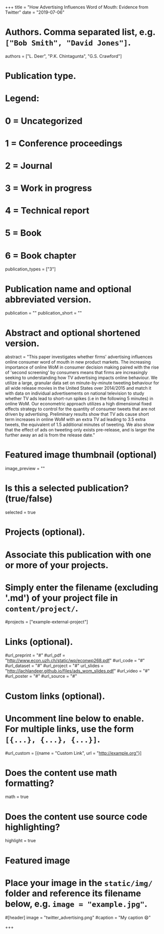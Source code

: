 +++
title = "How Advertising Influences Word of Mouth: Evidence from Twitter"
date = "2019-07-06"

# Authors. Comma separated list, e.g. `["Bob Smith", "David Jones"]`.
authors = ["L. Deer", "P.K. Chintagunta", "G.S. Crawford"]

# Publication type.
# Legend:
# 0 = Uncategorized
# 1 = Conference proceedings
# 2 = Journal
# 3 = Work in progress
# 4 = Technical report
# 5 = Book
# 6 = Book chapter
publication_types = ["3"]

# Publication name and optional abbreviated version.
publication = ""
publication_short = ""

# Abstract and optional shortened version.
abstract = "This paper investigates whether firms' advertising influences online consumer word of mouth in new product markets. The increasing importance of online WoM in consumer decision making paired with the rise of 'second screening' by consumers means that firms are increasingly seeking to understanding how TV advertising impacts online behaviour. We utilize a large, granular data set on minute-by-minute tweeting behaviour for all wide release movies in the United States over 2014/2015 and match it with data on individual advertisements on national television to study whether TV ads lead to short-run spikes (i.e in the following 5 minutes) in online WoM. Our econometric approach utilizes a high dimensional fixed effects strategy to control for the quantity of consumer tweets that are not driven by advertising. Preliminary results show that TV ads cause short term increases in online WoM with an extra TV ad leading to 3.5 extra tweets, the equivalent of 1.5 additional minutes of tweeting. We also show that the effect of ads on tweeting only exists pre-release, and is larger the further away an ad is from the release date."

# Featured image thumbnail (optional)
image_preview = ""

# Is this a selected publication? (true/false)
selected = true

# Projects (optional).
#   Associate this publication with one or more of your projects.
#   Simply enter the filename (excluding '.md') of your project file in `content/project/`.
#projects = ["example-external-project"]

# Links (optional).
#url_preprint = "#"
#url_pdf = "http://www.econ.uzh.ch/static/wp/econwp268.pdf"
#url_code = "#"
#url_dataset = "#"
#url_project = "#"
url_slides = "http://lachlandeer.github.io/files/ads_wom_slides.pdf"
#url_video = "#"
#url_poster = "#"
#url_source = "#"

# Custom links (optional).
#   Uncomment line below to enable. For multiple links, use the form `[{...}, {...}, {...}]`.
#url_custom = [{name = "Custom Link", url = "http://example.org"}]

# Does the content use math formatting?
math = true

# Does the content use source code highlighting?
highlight = true

# Featured image
# Place your image in the `static/img/` folder and reference its filename below, e.g. `image = "example.jpg"`.
#[header]
image = "twitter_advertising.png"
#caption = "My caption :smile:"

+++
